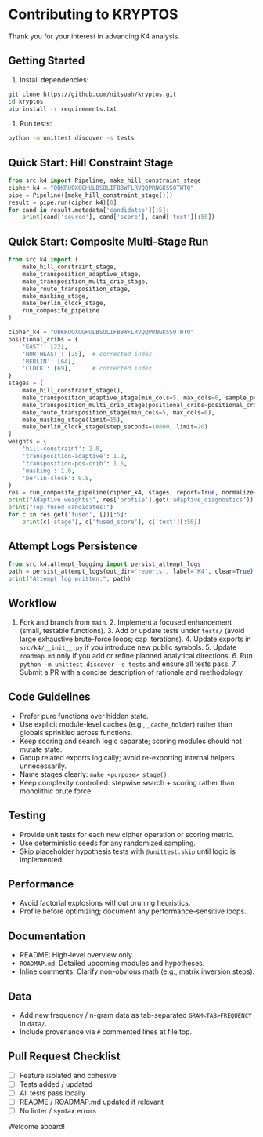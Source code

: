 # Contributing to KRYPTOS

Thank you for your interest in advancing K4 analysis.

## Getting Started

1. Install dependencies:

```bash
git clone https://github.com/nitsuah/kryptos.git
cd kryptos
pip install -r requirements.txt
```

1. Run tests:

```bash
python -m unittest discover -s tests
```

## Quick Start: Hill Constraint Stage

```python
from src.k4 import Pipeline, make_hill_constraint_stage
cipher_k4 = "OBKRUOXOGHULBSOLIFBBWFLRVQQPRNGKSSOTWTQ"
pipe = Pipeline([make_hill_constraint_stage()])
result = pipe.run(cipher_k4)[0]
for cand in result.metadata['candidates'][:5]:
    print(cand['source'], cand['score'], cand['text'][:50])
```

## Quick Start: Composite Multi-Stage Run

```python
from src.k4 import (
    make_hill_constraint_stage,
    make_transposition_adaptive_stage,
    make_transposition_multi_crib_stage,
    make_route_transposition_stage,
    make_masking_stage,
    make_berlin_clock_stage,
    run_composite_pipeline
)

cipher_k4 = "OBKRUOXOGHULBSOLIFBBWFLRVQQPRNGKSSOTWTQ"
positional_cribs = {
    'EAST': [22],
    'NORTHEAST': [25],  # corrected index
    'BERLIN': [64],
    'CLOCK': [69],      # corrected index
}
stages = [
    make_hill_constraint_stage(),
    make_transposition_adaptive_stage(min_cols=5, max_cols=6, sample_perms=200, partial_length=50),
    make_transposition_multi_crib_stage(positional_cribs=positional_cribs, min_cols=5, max_cols=6),
    make_route_transposition_stage(min_cols=5, max_cols=6),
    make_masking_stage(limit=15),
    make_berlin_clock_stage(step_seconds=10800, limit=20)
]
weights = {
    'hill-constraint': 2.0,
    'transposition-adaptive': 1.2,
    'transposition-pos-crib': 1.5,
    'masking': 1.0,
    'berlin-clock': 0.8,
}
res = run_composite_pipeline(cipher_k4, stages, report=True, normalize=True, adaptive=True)
print("Adaptive weights:", res['profile'].get('adaptive_diagnostics'))
print("Top fused candidates:")
for c in res.get('fused', [])[:5]:
    print(c['stage'], c['fused_score'], c['text'][:50])
```

## Attempt Logs Persistence

```python
from src.k4.attempt_logging import persist_attempt_logs
path = persist_attempt_logs(out_dir='reports', label='K4', clear=True)
print("Attempt log written:", path)
```

## Workflow

1. Fork and branch from `main`. 2. Implement a focused enhancement (small, testable functions). 3.
Add or update tests under `tests/` (avoid large exhaustive brute-force loops; cap iterations). 4.
Update exports in `src/k4/__init__.py` if you introduce new public symbols. 5. Update `roadmap.md`
only if you add or refine planned analytical directions. 6. Run `python -m unittest discover -s
tests` and ensure all tests pass. 7. Submit a PR with a concise description of rationale and
methodology.

## Code Guidelines

- Prefer pure functions over hidden state.
- Use explicit module-level caches (e.g., `_cache_holder`) rather than globals sprinkled across
functions.
- Keep scoring and search logic separate; scoring modules should not mutate state.
- Group related exports logically; avoid re-exporting internal helpers unnecessarily.
- Name stages clearly: `make_<purpose>_stage()`.
- Keep complexity controlled: stepwise search + scoring rather than monolithic brute force.

## Testing

- Provide unit tests for each new cipher operation or scoring metric.
- Use deterministic seeds for any randomized sampling.
- Skip placeholder hypothesis tests with `@unittest.skip` until logic is implemented.

## Performance

- Avoid factorial explosions without pruning heuristics.
- Profile before optimizing; document any performance-sensitive loops.

## Documentation

- README: High-level overview only.
- `ROADMAP.md`: Detailed upcoming modules and hypotheses.
- Inline comments: Clarify non-obvious math (e.g., matrix inversion steps).

## Data

- Add new frequency / n-gram data as tab-separated `GRAM<TAB>FREQUENCY` in `data/`.
- Include provenance via `#` commented lines at file top.

## Pull Request Checklist

- [ ] Feature isolated and cohesive
- [ ] Tests added / updated
- [ ] All tests pass locally
- [ ] README / ROADMAP.md updated if relevant
- [ ] No linter / syntax errors

Welcome aboard!
